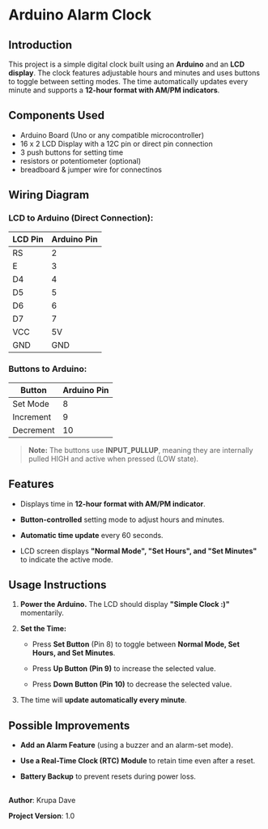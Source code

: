 # Arduino Alarm Clock 

## Introduction

This project is a simple digital clock built using an **Arduino** and an **LCD display**. The clock features adjustable hours and minutes and uses buttons to toggle between setting modes. The time automatically updates every minute and supports a **12-hour format with AM/PM indicators**.


## Components Used 

* Arduino Board (Uno or any compatible microcontroller)
* 16 x 2 LCD Display with a 12C pin or direct pin connection
* 3 push buttons for setting time
* resistors or potentiometer (optional) 
* breadboard & jumper wire for connectinos

## Wiring Diagram

### LCD to Arduino (Direct Connection):

| LCD Pin | Arduino Pin |
| --- | --- |
| RS | 2 |
| E | 3 |
| D4 | 4 |
| D5 | 5 |
| D6 | 6 |
| D7 | 7 |
| VCC | 5V |
| GND | GND |

### Buttons to Arduino:


| Button | Arduino Pin |
| --- | --- |
| Set Mode | 8 |
| Increment | 9 |
| Decrement | 10 |
> **Note:** The buttons use **INPUT_PULLUP**, meaning they are internally pulled HIGH and active when pressed (LOW state).

## Features

-   Displays time in **12-hour format with AM/PM indicator**.

-   **Button-controlled** setting mode to adjust hours and minutes.

-   **Automatic time update** every 60 seconds.

-   LCD screen displays **"Normal Mode", "Set Hours", and "Set Minutes"** to indicate the active mode.

## Usage Instructions

1.  **Power the Arduino.** The LCD should display **"Simple Clock :)"** momentarily.

2.  **Set the Time:**

    -   Press **Set Button** (Pin 8) to toggle between **Normal Mode, Set Hours, and Set Minutes**.

    -   Press **Up Button (Pin 9)** to increase the selected value.

    -   Press **Down Button (Pin 10)** to decrease the selected value.

3.  The time will **update automatically every minute**.




## Possible Improvements

-   **Add an Alarm Feature** (using a buzzer and an alarm-set mode).

-   **Use a Real-Time Clock (RTC) Module** to retain time even after a reset.


-   **Battery Backup** to prevent resets during power loss.

##

**Author**: Krupa Dave

**Project Version**: 1.0
